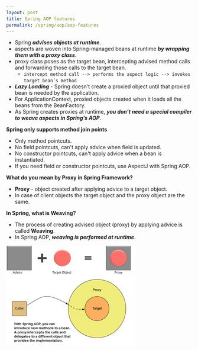 ```yaml
---
layout: post
title: Spring AOP features
permalink: /spring/aop/aop-features
---
```


- Spring ***advises objects at runtime***.
- aspects are woven into Spring-managed beans at runtime ***by wrapping them with a proxy class***.
- proxy class poses as the target bean, intercepting advised method calls and forwarding those calls to the target bean. 
  - `intercept method call --> performs the aspect logic --> invokes target bean’s method`
- ***Lazy Loading*** - Spring doesn’t create a proxied object until that proxied bean is needed by the application.
- For ApplicationContext, proxied objects created when it loads all the beans from the BeanFactory.
- As Spring creates proxies at runtime, ***you don’t need a special compiler to weave aspects in Spring’s AOP***.

**Spring only supports method join points**
- Only method pointcuts.
- No field pointcuts, can't apply advice when field is updated.
- No constructor pointcuts, can't apply advice when a bean is instantiated. 
- If you need field or constructor pointcuts, use AspectJ with Spring AOP.

**What do you mean by Proxy in Spring Framework?**  
- **Proxy** - object created after applying advice to a target object.
- In case of client objects the target object and the proxy object are the same.

**In Spring, what is Weaving?** 
- The process of creating advised object (proxy) by applying advice is called **Weaving**.
- In Spring AOP, ***weaving is performed at runtime***.

![](https://github.com/arpit04tripathi/files-cdn/raw/cdn/spring/spring-aop/aop-proxy.png)
